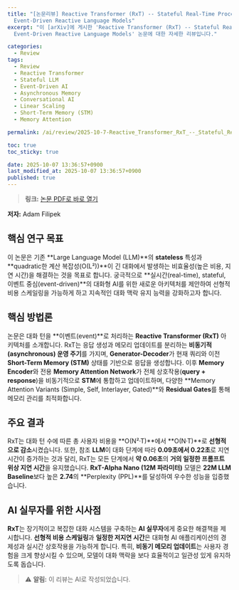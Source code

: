 ```yaml
---
title: "[논문리뷰] Reactive Transformer (RxT) -- Stateful Real-Time Processing for
  Event-Driven Reactive Language Models"
excerpt: "이 [arXiv]에 게시한 'Reactive Transformer (RxT) -- Stateful Real-Time Processing for
  Event-Driven Reactive Language Models' 논문에 대한 자세한 리뷰입니다."

categories:
  - Review
tags:
  - Review
  - Reactive Transformer
  - Stateful LLM
  - Event-Driven AI
  - Asynchronous Memory
  - Conversational AI
  - Linear Scaling
  - Short-Term Memory (STM)
  - Memory Attention

permalink: /ai/review/2025-10-7-Reactive_Transformer_RxT_--_Stateful_Real-Time_Processing_for_Event-Driven_Reactive_Language_Models/

toc: true
toc_sticky: true

date: 2025-10-07 13:36:57+0900
last_modified_at: 2025-10-07 13:36:57+0900
published: true
---
```

> **링크:** [논문 PDF로 바로 열기](https://arxiv.org/abs/2510.03561)

**저자:** Adam Filipek



## 핵심 연구 목표
이 논문은 기존 **Large Language Model (LLM)**의 **stateless** 특성과 **quadratic한 계산 복잡성(O(L²))**이 긴 대화에서 발생하는 비효율성(높은 비용, 지연 시간)을 해결하는 것을 목표로 합니다. 궁극적으로 **실시간(real-time), stateful, 이벤트 중심(event-driven)**의 대화형 AI를 위한 새로운 아키텍처를 제안하여 선형적 비용 스케일링을 가능하게 하고 지속적인 대화 맥락 유지 능력을 강화하고자 합니다.

## 핵심 방법론
논문은 대화 턴을 **이벤트(event)**로 처리하는 **Reactive Transformer (RxT)** 아키텍처를 소개합니다. RxT는 응답 생성과 메모리 업데이트를 분리하는 **비동기적(asynchronous) 운영 주기**를 가지며, **Generator-Decoder**가 현재 쿼리와 이전 **Short-Term Memory (STM)** 상태를 기반으로 응답을 생성합니다. 이후 **Memory Encoder**와 전용 **Memory Attention Network**가 전체 상호작용(**query + response**)을 비동기적으로 **STM**에 통합하고 업데이트하며, 다양한 **Memory Attention Variants (Simple, Self, Interlayer, Gated)**와 **Residual Gates**를 통해 메모리 관리를 최적화합니다.

## 주요 결과
RxT는 대화 턴 수에 따른 총 사용자 비용을 **O(N²·T)**에서 **O(N·T)**로 **선형적으로 감소**시켰습니다. 또한, 참조 **LLM**이 대화 단계에 따라 **0.09초에서 0.22초**로 지연 시간이 증가하는 것과 달리, RxT는 모든 단계에서 **약 0.06초**의 **거의 일정한 프롬프트 위상 지연 시간**을 유지했습니다. **RxT-Alpha Nano (12M 파라미터)** 모델은 **22M LLM Baseline**보다 높은 **2.74**의 **Perplexity (PPL)**를 달성하여 우수한 성능을 입증했습니다.

## AI 실무자를 위한 시사점
**RxT**는 장기적이고 복잡한 대화 시스템을 구축하는 **AI 실무자**에게 중요한 해결책을 제시합니다. **선형적 비용 스케일링**과 **일정한 저지연 시간**은 대화형 AI 애플리케이션의 경제성과 실시간 상호작용을 가능하게 합니다. 특히, **비동기 메모리 업데이트**는 사용자 경험을 크게 향상시킬 수 있으며, 모델이 대화 맥락을 보다 효율적이고 일관성 있게 유지하도록 돕습니다.

> ⚠️ **알림:** 이 리뷰는 AI로 작성되었습니다.